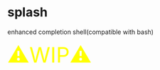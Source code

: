 # splash
enhanced completion shell(compatible with bash)


<font size="7" color="yellow">⚠️WIP⚠️</font>